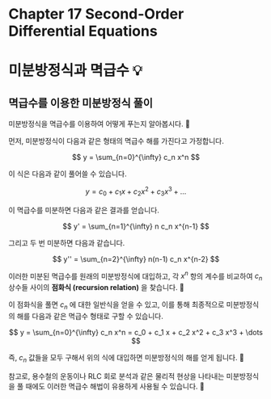# Chapter 17 Second-Order Differential Equations

# 미분방정식과 멱급수 💡

## 멱급수를 이용한 미분방정식 풀이

미분방정식을 멱급수를 이용하여 어떻게 푸는지 알아봅시다. 🤔

먼저, 미분방정식이 다음과 같은 형태의 멱급수 해를 가진다고 가정합니다.

$$ y = \sum_{n=0}^{\infty} c_n x^n $$

이 식은 다음과 같이 풀어쓸 수 있습니다.

$$ y = c_0 + c_1 x + c_2 x^2 + c_3 x^3 + \dots $$

이 멱급수를 미분하면 다음과 같은 결과를 얻습니다.

$$ y' = \sum_{n=1}^{\infty} n c_n x^{n-1} $$

그리고 두 번 미분하면 다음과 같습니다.

$$ y'' = \sum_{n=2}^{\infty} n(n-1) c_n x^{n-2} $$

이러한 미분된 멱급수를 원래의 미분방정식에 대입하고, 각  $x^n$ 항의 계수를 비교하여 $c_n$  상수들 사이의 **점화식 (recursion relation)** 을 찾습니다. 🔄

이 점화식을 풀면 $c_n$ 에 대한 일반식을 얻을 수 있고, 이를 통해 최종적으로 미분방정식의 해를 다음과 같은 멱급수 형태로 구할 수 있습니다.

$$ y = \sum_{n=0}^{\infty} c_n x^n = c_0 + c_1 x + c_2 x^2 + c_3 x^3 + \dots $$

즉,  $c_n$ 값들을 모두 구해서 위의 식에 대입하면 미분방정식의 해를 얻게 됩니다. 🎉

참고로, 용수철의 운동이나 RLC 회로 분석과 같은 물리적 현상을 나타내는 미분방정식을 풀 때에도 이러한 멱급수 해법이 유용하게 사용될 수 있습니다.  💯